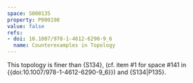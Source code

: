 ```yaml
---
space: S000135
property: P000198
value: false
refs:
- doi: 10.1007/978-1-4612-6290-9_6
  name: Counterexamples in Topology
---
```


This topology is finer than {S134},
(cf. item #1 for space #141 in {{doi:10.1007/978-1-4612-6290-9_6}})
and {S134|P135}.
